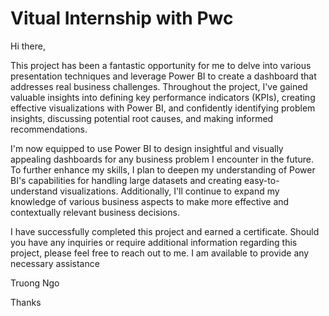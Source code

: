 # Vitual Internship with Pwc

Hi there,

This project has been a fantastic opportunity for me to delve into various presentation techniques and leverage Power BI to create a dashboard that addresses real business challenges. Throughout the project, I've gained valuable insights into defining key performance indicators (KPIs), creating effective visualizations with Power BI, and confidently identifying problem insights, discussing potential root causes, and making informed recommendations.

I'm now equipped to use Power BI to design insightful and visually appealing dashboards for any business problem I encounter in the future. To further enhance my skills, I plan to deepen my understanding of Power BI's capabilities for handling large datasets and creating easy-to-understand visualizations. Additionally, I'll continue to expand my knowledge of various business aspects to make more effective and contextually relevant business decisions.

I have successfully completed this project and earned a certificate. Should you have any inquiries or require additional information regarding this project, please feel free to reach out to me. I am available to provide any necessary assistance

Truong Ngo

Thanks

